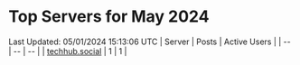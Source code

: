 # Top Servers for May 2024
Last Updated: 05/01/2024 15:13:06 UTC
| Server | Posts | Active Users |
| -- | -- | -- |
| [techhub.social](https://techhub.social/tags/PowerShell) | 1 | 1 |

